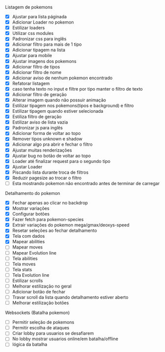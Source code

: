 Listagem de pokemons

- [x] Ajustar para lista páginada
- [x] Adicionar Loader no pokemon
- [x] Estilizar loaders
- [x] Utilizar css modules
- [x] Padronizar css para inglês
- [x] Adicionar filtro para mais de 1 tipo
- [x] Adicionar tipagem na lista
- [x] Ajustar para mobile
- [x] Ajustar imagens dos pokemons
- [x] Adicionar filtro de tipos
- [x] Adicionar filtro de nome
- [x] Adicionar aviso de nenhum pokemon encontrado
- [x] Refatorar listagem
- [x] caso tenha texto no input e filtre por tipo manter o filtro de texto
- [x] Adicionar filtro de geração
- [x] Alterar imagem quando não possuir animação
- [x] Estilizar tipagem nos pokemons(tipos e background) e filtro
- [x] Estilizar tipagem quando estiver selecionada
- [x] Estiliza filtro de geração
- [x] Estilizar aviso de lista vazia
- [x] Padronizar js para inglês
- [x] Adicionar forma de voltar ao topo
- [x] Remover tipos unknown e shadow
- [x] Adicionar algo pra abrir e fechar o filtro
- [x] Ajustar muitas renderizações
- [x] Ajustar bug no botão de voltar ao topo
- [x] Loader até finalizar request para o segundo tipo
- [x] Ajustar Loader
- [x] Piscando lista durante troca de filtros
- [x] Reduzir pagesize ao trocar o filtro
- [ ] Esta mostrando pokemon não encontrado antes de terminar de carregar

Detalhamento do pokemon

- [x] Fechar apenas ao clicar no backdrop
- [x] Mostrar variações
- [x] Configurar botões
- [x] Fazer fetch para pokemon-species
- [x] Extrair variações do pokemon mega/gmax/deoxys-speed
- [x] Resetar seleções ao fechar detalhamento
- [x] Tela com dados
- [x] Mapear abilities
- [ ] Mapear moves
- [ ] Mapear Evolution line
- [ ] Tela abilities
- [ ] Tela moves
- [ ] Tela stats
- [ ] Tela Evolution line
- [ ] Estilizar scrolls
- [ ] Melhorar estilização no geral
- [ ] Adicionar botão de fechar
- [ ] Travar scroll da lista quando detalhamento estiver aberto
- [ ] Melhorar estilização botões

Websockets (Batalha pokemon)

- [ ] Permitir seleção de pokemons
- [ ] Permitir escolha de ataques
- [ ] Criar lobby para usuarios se desafiarem
- [ ] No lobby mostrar usuarios online/em batalha/offline
- [ ] lógica da batalha
